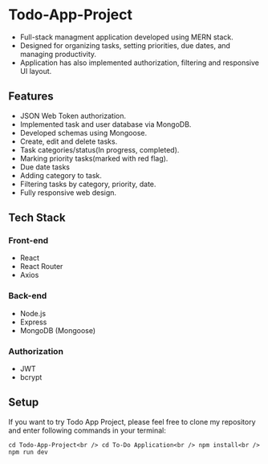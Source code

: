 # Todo-App-Project
* Full-stack managment application developed using MERN stack.
* Designed for organizing tasks, setting priorities, due dates, and managing productivity.
* Application has also implemented authorization, filtering and responsive UI layout.

## Features
* JSON Web Token authorization.
* Implemented task and user database via MongoDB.
* Developed schemas using Mongoose.
* Create, edit and delete tasks.
* Task categories/status(In progress, completed).
* Marking priority tasks(marked with red flag).
* Due date tasks
* Adding category to task.
* Filtering tasks by category, priority, date.
* Fully responsive web design.

## Tech Stack

### Front-end
* React
* React Router
* Axios
 
 ### Back-end
 * Node.js
 * Express
 * MongoDB (Mongoose)

### Authorization
* JWT
* bcrypt

## Setup 
If you want to try Todo App Project, please feel free to clone my repository and enter following commands in your terminal:

`cd Todo-App-Project<br />
cd To-Do Application<br />
npm install<br />
npm run dev`